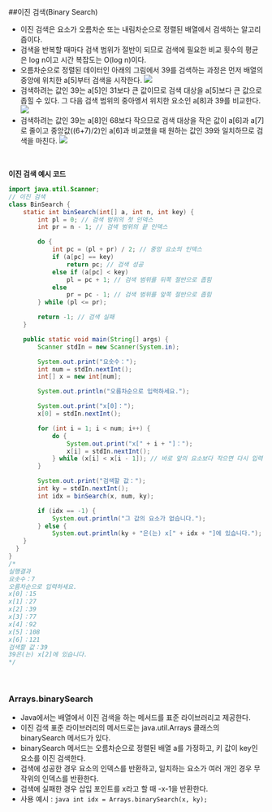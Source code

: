 ##이진 검색(Binary Search)
- 이진 검색은 요소가 오름차순 또는 내림차순으로 정렬된 배열에서 검색하는 알고리즘이다.
- 검색을 반복할 때마다 검색 범위가 절반이 되므로 검색에 필요한 비교 횟수의 평균은 log n이고 시간 복잡도는 O(log n)이다.
- 오름차순으로 정렬된 데이터인 아래의 그림에서 39를 검색하는 과정은 먼저 배열의 중앙에 위치한 a[5]부터 검색을 시작한다.
![](https://github.com/qlalzl9/TIL/blob/master/Algorithm/img/Binary_Search_1.png)
- 검색하려는 값인 39는 a[5]인 31보다 큰 값이므로 검색 대상을 a[5]보다 큰 값으로 좁힐 수 있다. 그 다음 검색 범위의 중아엥서 위치한 요소인 a[8]과 39를 비교한다.
![](https://github.com/qlalzl9/TIL/blob/master/Algorithm/img/Binary_Search_2.png)
- 검색하려는 값인 39는 a[8]인 68보다 작으므로 검색 대상을 작은 값이 a[6]과 a[7]로 줄이고 중앙값((6+7)/2)인 a[6]과 비교했을 때 원하는 값인 39와 일치하므로 검색을 마친다.
![](https://github.com/qlalzl9/TIL/blob/master/Algorithm/img/Binary_Search_3.png)
<br>

**이진 검색 예시 코드**
```Java
import java.util.Scanner;
// 이진 검색
class BinSearch {
	static int binSearch(int[] a, int n, int key) {
		int pl = 0; // 검색 범위의 첫 인덱스
		int pr = n - 1; // 검색 범위의 끝 인덱스

		do {
			int pc = (pl + pr) / 2; // 중앙 요소의 인덱스
			if (a[pc] == key)
				return pc; // 검색 성공
			else if (a[pc] < key)
				pl = pc + 1; // 검색 범위를 뒤쪽 절반으로 좁힘
			else
				pr = pc - 1; // 검색 범위를 앞쪽 절반으로 좁힘
		} while (pl <= pr);

		return -1; // 검색 실패
	}

	public static void main(String[] args) {
		Scanner stdIn = new Scanner(System.in);

		System.out.print("요솟수：");
		int num = stdIn.nextInt();
		int[] x = new int[num];

		System.out.println("오름차순으로 입력하세요.");

		System.out.print("x[0]：");
		x[0] = stdIn.nextInt();

		for (int i = 1; i < num; i++) {
			do {
				System.out.print("x[" + i + "]：");
				x[i] = stdIn.nextInt();
			} while (x[i] < x[i - 1]); // 바로 앞의 요소보다 작으면 다시 입력
		}

		System.out.print("검색할 값：");
		int ky = stdIn.nextInt();
		int idx = binSearch(x, num, ky);

		if (idx == -1) {
			System.out.println("그 값의 요소가 없습니다.");
		} else {
			System.out.println(ky + "은(는) x[" + idx + "]에 있습니다.");
    }
  }
}
/*
실행결과
요솟수：7
오름차순으로 입력하세요.
x[0]：15
x[1]：27
x[2]：39
x[3]：77
x[4]：92
x[5]：108
x[6]：121
검색할 값：39
39은(는) x[2]에 있습니다.
*/
```
<br>

### Arrays.binarySearch
- Java에서는 배열에서 이진 검색을 하는 메서드를 표준 라이브러리고 제공한다.
- 이진 검색 표준 라이브러리의 메서드로는 java.util.Arrays 클래스의 binarySearch 메서드가 있다.
- binarySearch 메서드는 오름차순으로 정렬된 배열 a를 가정하고, 키 값이 key인 요소를 이진 검색한다.
- 검색에 성공한 경우 요소의 인덱스를 반환하고, 일치하는 요소가 여러 개인 경우 무작위의 인덱스를 반환한다.
- 검색에 실패한 경우 삽입 포인트를 x라고 할 때 -x-1을 반환한다.
- 사용 예시 : ```java int idx = Arrays.binarySearch(x, ky); ```
